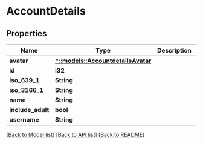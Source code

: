 # AccountDetails

## Properties

Name | Type | Description | Notes
------------ | ------------- | ------------- | -------------
**avatar** | [***::models::AccountdetailsAvatar**](accountdetails_avatar.md) |  | [optional] 
**id** | **i32** |  | [optional] 
**iso_639_1** | **String** |  | [optional] 
**iso_3166_1** | **String** |  | [optional] 
**name** | **String** |  | [optional] 
**include_adult** | **bool** |  | [optional] 
**username** | **String** |  | [optional] 

[[Back to Model list]](../README.md#documentation-for-models) [[Back to API list]](../README.md#documentation-for-api-endpoints) [[Back to README]](../README.md)


